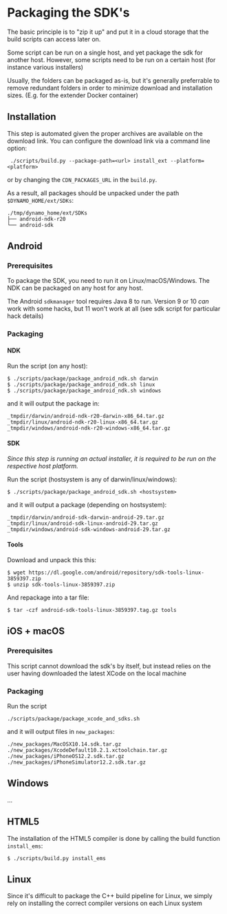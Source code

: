# Packaging the SDK's

The basic principle is to "zip it up" and put it in a cloud storage that the build scripts can access later on.

Some script can be run on a single host, and yet package the sdk for another host.
However, some scripts need to be run on a certain host (for instance various installers)

Usually, the folders can be packaged as-is, but it's generally preferrable to remove redundant folders in order to minimize download and installation sizes.
(E.g. for the extender Docker container)

## Installation

This step is automated given the proper archives are available on the download link.
You can configure the download link via a command line option:

	 ./scripts/build.py --package-path=<url> install_ext --platform=<platform>

or by changing the `CDN_PACKAGES_URL` in the `build.py`.

As a result, all packages should be unpacked under the path `$DYNAMO_HOME/ext/SDKs`:

	./tmp/dynamo_home/ext/SDKs
	├── android-ndk-r20
	└── android-sdk

## Android

### Prerequisites

To package the SDK, you need to run it on Linux/macOS/Windows.
The NDK can be packaged on any host for any host.

The Android `sdkmanager` tool requires Java 8 to run.
Version 9 or 10 _can_ work with some hacks, but 11 won't work at all (see sdk script for particular hack details)

### Packaging

#### NDK

Run the script (on any host):

	$ ./scripts/package/package_android_ndk.sh darwin
	$ ./scripts/package/package_android_ndk.sh linux
	$ ./scripts/package/package_android_ndk.sh windows

and it will output the package in:

	_tmpdir/darwin/android-ndk-r20-darwin-x86_64.tar.gz
	_tmpdir/linux/android-ndk-r20-linux-x86_64.tar.gz
	_tmpdir/windows/android-ndk-r20-windows-x86_64.tar.gz

#### SDK

*Since this step is running an actual installer, it is required to be run on the respective host platform.*

Run the script (hostsystem is any of darwin/linux/windows):

	$ ./scripts/package/package_android_sdk.sh <hostsystem>

and it will output a package (depending on hostsystem):

	_tmpdir/darwin/android-sdk-darwin-android-29.tar.gz
	_tmpdir/linux/android-sdk-linux-android-29.tar.gz
	_tmpdir/windows/android-sdk-windows-android-29.tar.gz

#### Tools

Download and unpack this this:

	$ wget https://dl.google.com/android/repository/sdk-tools-linux-3859397.zip
	$ unzip sdk-tools-linux-3859397.zip

And repackage into a tar file:

	$ tar -czf android-sdk-tools-linux-3859397.tag.gz tools


## iOS + macOS

### Prerequisites

This script cannot download the sdk's by itself, but instead relies on the user having downloaded the latest XCode on the local machine

### Packaging

Run the script

	./scripts/package/package_xcode_and_sdks.sh

and it will output files in `new_packages`:

	./new_packages/MacOSX10.14.sdk.tar.gz
	./new_packages/XcodeDefault10.2.1.xctoolchain.tar.gz
	./new_packages/iPhoneOS12.2.sdk.tar.gz
	./new_packages/iPhoneSimulator12.2.sdk.tar.gz

## Windows

...

## HTML5

The installation of the HTML5 compiler is done by calling the build function `install_ems`:

	$ ./scripts/build.py install_ems

## Linux

Since it's difficult to package the C++ build pipeline for Linux, we simply rely on installing the correct compiler versions on each Linux system
